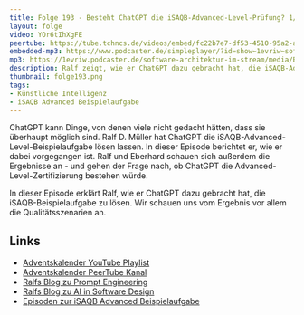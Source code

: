 ```yaml
---
title: Folge 193 - Besteht ChatGPT die iSAQB-Advanced-Level-Prüfung? 1/2 mit Ralf D. Müller
layout: folge
video: YOr6tIhXgFE
peertube: https://tube.tchncs.de/videos/embed/fc22b7e7-df53-4510-95a2-ac8691fd79e6
embedded-mp3: https://www.podcaster.de/simpleplayer/?id=show~1evriw~software-architektur-im-stream~pod-6fba79749df0339b38e585da9f&v=1702656512
mp3: https://1evriw.podcaster.de/software-architektur-im-stream/media/Besteht_ChatGPT_die_iSAQB-Advanced-Level-Pruefung_1_mit_Ralf_D-_Mueller.mp3
description: Ralf zeigt, wie er ChatGPT dazu gebracht hat, die iSAQB-Advanced-Beispielaufgabe zu lösen und wir schauen uns das Ergebnis an.
thumbnail: folge193.png
tags:
- Künstliche Intelligenz
- iSAQB Advanced Beispielaufgabe
---
```


ChatGPT kann Dinge, von denen viele nicht gedacht hätten, dass sie
überhaupt möglich sind. Ralf D. Müller hat ChatGPT die
iSAQB-Advanced-Level-Beispielaufgabe lösen lassen. In dieser Episode
berichtet er, wie er dabei vorgegangen ist. Ralf und Eberhard schauen
sich außerdem die Ergebnisse an - und gehen der Frage nach, ob ChatGPT
die Advanced-Level-Zertifizierung bestehen würde.

In dieser Episode erklärt Ralf, wie er ChatGPT dazu gebracht hat, die
iSAQB-Beispielaufgabe zu lösen. Wir schauen uns vom Ergebnis vor allem
die Qualitätsszenarien an.

## Links

* [Adventskalender YouTube Playlist](https://www.youtube.com/playlist?list=PLeXlULyOtEnd9MYxCeqDxvVQj0Q1_vGXS)
* [Adventskalender PeerTube Kanal](https://tube.tchncs.de/c/software_architektur_adventskalendar_2023/videos)
* [Ralfs Blog zu Prompt Engineering](https://techstories.dbsystel.de/blog/2023/2023-11-08-prompt-engineering.html)
* [Ralfs Blog zu AI in Software Design](https://techstories.dbsystel.de/blog/2023/2023-11-29-AI-in-Software-Design.html)
* [Episoden zur iSAQB Advanced Beispielaufgabe](https://software-architektur.tv/tags.html#iSAQB%20Advanced%20Beispielaufgabe)
